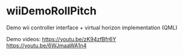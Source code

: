 # wiiDemoRollPitch
Demo wii controller interface + virtual horizon implementation (QML)


Demo videos:
https://youtu.be/zK94zfBfr6Y
https://youtu.be/6WJmaaWA1n4
